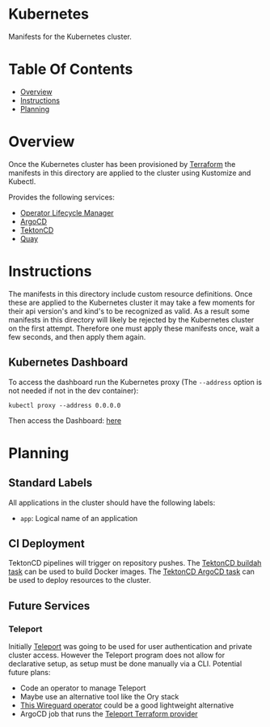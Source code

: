 # Kubernetes
Manifests for the Kubernetes cluster.

# Table Of Contents
- [Overview](#overview)
- [Instructions](#instructions)
- [Planning](#planning)

# Overview
Once the Kubernetes cluster has been provisioned by [Terraform](../terraform) the manifests in this directory are applied to the cluster using Kustomize and Kubectl.

Provides the following services:

- [Operator Lifecycle Manager](./base/operator-lifecycle-manager)
- [ArgoCD](./base/argocd)
- [TektonCD](./base/tektoncd)
- [Quay](./base/quay)

# Instructions
The manifests in this directory include custom resource definitions. Once these are applied to the Kubernetes cluster it may take a few moments for their api version's and kind's to be recognized as valid. As a result some manifests in this directory will likely be rejected by the Kubernetes cluster on the first attempt. Therefore one must apply these manifests once, wait a few seconds, and then apply them again.

## Kubernetes Dashboard
To access the dashboard run the Kubernetes proxy (The `--address` option is not needed if not in the dev container):

```
kubectl proxy --address 0.0.0.0
```

Then access the Dashboard: [here](http://127.0.0.1:8001/api/v1/namespaces/kubernetes-dashboard/services/https:kubernetes-dashboard:/proxy/)

# Planning
## Standard Labels
All applications in the cluster should have the following labels:

- `app`: Logical name of an application

## CI Deployment
TektonCD pipelines will trigger on repository pushes. The [TektonCD buildah task](https://hub.tekton.dev/tekton/task/buildah) can be used to build Docker images. The [TektonCD ArgoCD task](https://hub.tekton.dev/tekton/task/argocd-task-sync-and-wait) can be used to deploy resources to the cluster.

## Future Services
### Teleport
Initially [Teleport](https://goteleport.com) was going to be used for user authentication and private cluster access. However the Teleport program does not allow for declarative setup, as setup must be done manually via a CLI. Potential future plans:

- Code an operator to manage Teleport
- Maybe use an alternative tool like the Ory stack
- [This Wireguard operator](https://github.com/jodevsa/wireguard-operator) could be a good lightweight alternative
- ArgoCD job that runs the [Teleport Terraform provider](https://goteleport.com/docs/setup/guides/terraform-provider/)
